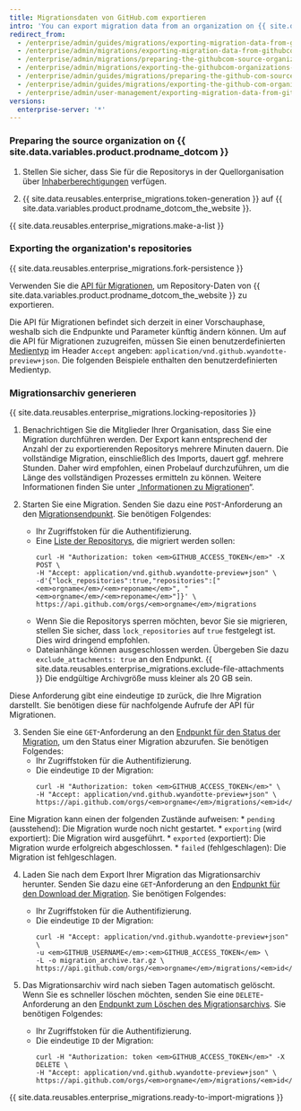 ```yaml
---
title: Migrationsdaten von GitHub.com exportieren
intro: 'You can export migration data from an organization on {{ site.data.variables.product.prodname_dotcom_the_website }} by using the API to select repositories to migrate, then generating a migration archive that you can import into a {{ site.data.variables.product.prodname_ghe_server }} instance.'
redirect_from:
  - /enterprise/admin/guides/migrations/exporting-migration-data-from-github-com
  - /enterprise/admin/migrations/exporting-migration-data-from-githubcom
  - /enterprise/admin/migrations/preparing-the-githubcom-source-organization
  - /enterprise/admin/migrations/exporting-the-githubcom-organizations-repositories
  - /enterprise/admin/guides/migrations/preparing-the-github-com-source-organization
  - /enterprise/admin/guides/migrations/exporting-the-github-com-organization-s-repositories
  - /enterprise/admin/user-management/exporting-migration-data-from-githubcom
versions:
  enterprise-server: '*'
---
```


### Preparing the source organization on {{ site.data.variables.product.prodname_dotcom }}

1. Stellen Sie sicher, dass Sie für die Repositorys in der Quellorganisation über [Inhaberberechtigungen](/articles/permission-levels-for-an-organization/) verfügen.

2. {{ site.data.reusables.enterprise_migrations.token-generation }} auf {{ site.data.variables.product.prodname_dotcom_the_website }}.

{{ site.data.reusables.enterprise_migrations.make-a-list }}

### Exporting the organization's repositories

{{ site.data.reusables.enterprise_migrations.fork-persistence }}

Verwenden Sie die <a href="/rest/reference/migrations" class="dotcom-only">API für Migrationen</a>, um Repository-Daten von {{ site.data.variables.product.prodname_dotcom_the_website }} zu exportieren.

Die API für Migrationen befindet sich derzeit in einer Vorschauphase, weshalb sich die Endpunkte und Parameter künftig ändern können. Um auf die API für Migrationen zuzugreifen, müssen Sie einen benutzerdefinierten [Medientyp](/v3/media) im Header `Accept` angeben: `application/vnd.github.wyandotte-preview+json`. Die folgenden Beispiele enthalten den benutzerdefinierten Medientyp.

### Migrationsarchiv generieren

{{ site.data.reusables.enterprise_migrations.locking-repositories }}

1. Benachrichtigen Sie die Mitglieder Ihrer Organisation, dass Sie eine Migration durchführen werden. Der Export kann entsprechend der Anzahl der zu exportierenden Repositorys mehrere Minuten dauern. Die vollständige Migration, einschließlich des Imports, dauert ggf. mehrere Stunden. Daher wird empfohlen, einen Probelauf durchzuführen, um die Länge des vollständigen Prozesses ermitteln zu können. Weitere Informationen finden Sie unter „[Informationen zu Migrationen](/enterprise/admin/migrations/about-migrations#types-of-migrations)“.

2. Starten Sie eine Migration. Senden Sie dazu eine `POST`-Anforderung an den <a href="/rest/reference/migrations#start-an-organization-migration" class="dotcom-only">Migrationsendpunkt</a>. Sie benötigen Folgendes:
    * Ihr Zugriffstoken für die Authentifizierung.
    * Eine [Liste der Repositorys](/v3/repos/#list-organization-repositories), die migriert werden sollen:
      ```shell
      curl -H "Authorization: token <em>GITHUB_ACCESS_TOKEN</em>" -X POST \
      -H "Accept: application/vnd.github.wyandotte-preview+json" \
      -d'{"lock_repositories":true,"repositories":["<em>orgname</em>/<em>reponame</em>", "<em>orgname</em>/<em>reponame</em>"]}' \
      https://api.github.com/orgs/<em>orgname</em>/migrations
      ```
    *  Wenn Sie die Repositorys sperren möchten, bevor Sie sie migrieren, stellen Sie sicher, dass `lock_repositories` auf `true` festgelegt ist. Dies wird dringend empfohlen.
    * Dateianhänge können ausgeschlossen werden. Übergeben Sie dazu `exclude_attachments: true` an den Endpunkt. {{ site.data.reusables.enterprise_migrations.exclude-file-attachments }} Die endgültige Archivgröße muss kleiner als 20 GB sein.

  Diese Anforderung gibt eine eindeutige `ID` zurück, die Ihre Migration darstellt. Sie benötigen diese für nachfolgende Aufrufe der API für Migrationen.

3. Senden Sie eine `GET`-Anforderung an den <a href="/rest/reference/migrations#get-an-organization-migration-status" class="dotcom-only">Endpunkt für den Status der Migration</a>, um den Status einer Migration abzurufen. Sie benötigen Folgendes:
    * Ihr Zugriffstoken für die Authentifizierung.
    * Die eindeutige `ID` der Migration:
      ```shell
      curl -H "Authorization: token <em>GITHUB_ACCESS_TOKEN</em>" \
      -H "Accept: application/vnd.github.wyandotte-preview+json" \
      https://api.github.com/orgs/<em>orgname</em>/migrations/<em>id</em>
      ```

  Eine Migration kann einen der folgenden Zustände aufweisen:
    * `pending` (ausstehend): Die Migration wurde noch nicht gestartet.
    * `exporting` (wird exportiert): Die Migration wird ausgeführt.
    * `exported` (exportiert): Die Migration wurde erfolgreich abgeschlossen.
    * `failed` (fehlgeschlagen): Die Migration ist fehlgeschlagen.

4. Laden Sie nach dem Export Ihrer Migration das Migrationsarchiv herunter. Senden Sie dazu eine `GET`-Anforderung an den <a href="/rest/reference/migrations#download-an-organization-migration-archive" class="dotcom-only">Endpunkt für den Download der Migration</a>. Sie benötigen Folgendes:
    * Ihr Zugriffstoken für die Authentifizierung.
    * Die eindeutige `ID` der Migration:
      ```shell
      curl -H "Accept: application/vnd.github.wyandotte-preview+json" \
      -u <em>GITHUB_USERNAME</em>:<em>GITHUB_ACCESS_TOKEN</em> \
      -L -o migration_archive.tar.gz \
      https://api.github.com/orgs/<em>orgname</em>/migrations/<em>id</em>/archive
      ```

5. Das Migrationsarchiv wird nach sieben Tagen automatisch gelöscht. Wenn Sie es schneller löschen möchten, senden Sie eine `DELETE`-Anforderung an den <a href="/rest/reference/migrations#delete-an-organization-migration-archive" class="dotcom-only">Endpunkt zum Löschen des Migrationsarchivs</a>. Sie benötigen Folgendes:
    * Ihr Zugriffstoken für die Authentifizierung.
    * Die eindeutige `ID` der Migration:
      ```shell
      curl -H "Authorization: token <em>GITHUB_ACCESS_TOKEN</em>" -X DELETE \
      -H "Accept: application/vnd.github.wyandotte-preview+json" \
      https://api.github.com/orgs/<em>orgname</em>/migrations/<em>id</em>/archive
      ```
{{ site.data.reusables.enterprise_migrations.ready-to-import-migrations }}
